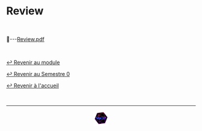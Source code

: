 # Review

<br>

📂---[Review.pdf](https://github.com/Studio-17/Epitech-Subjects/blob/main/Semestre_0/B-MET-XXX/Review/Review.pdf)

<br>

[↩️ Revenir au module](https://github.com/Studio-17/Epitech-Subjects/tree/main/Semestre_0/B-MET-XXX)

[↩️ Revenir au Semestre 0](https://github.com/Studio-17/Epitech-Subjects/tree/main/Semestre_0)

[↩️ Revenir à l'accueil](https://github.com/Studio-17/Epitech-Subjects)

<br>

---

<div align="center">

<a href="https://github.com/Studio-17" target="_blank"><img src="../../../voc17.gif" width="40"></a>

</div>